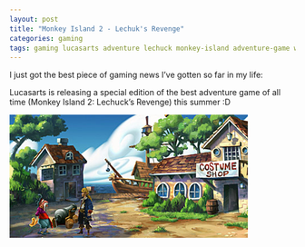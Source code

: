 ```yaml
---
layout: post
title: "Monkey Island 2 - Lechuk's Revenge"
categories: gaming 
tags: gaming lucasarts adventure lechuck monkey-island adventure-game waybackmachine
---
```


I just got the best piece of gaming news I’ve gotten so far in my life:

Lucasarts is releasing a special edition of the best adventure game of all time (Monkey Island 2: Lechuck’s Revenge) this summer :D

![Monkey Island 2 special edition](/images/2010-mi2.jpg)

